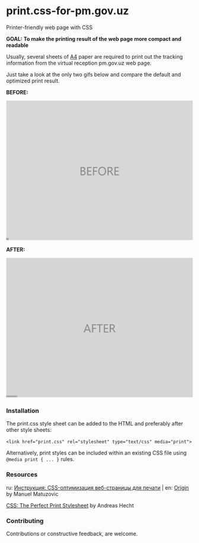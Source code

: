 # print.css-for-pm.gov.uz
Printer-friendly web page with CSS

**GOAL: To make the printing result of the web page more compact and readable**

Usually, several sheets of [A4](https://papersizes.io/a/a4) paper are required to print out the tracking information from the virtual reception pm.gov.uz web page.

Just take a look at the only two gifs below and compare the default and optimized print result.

**BEFORE:**

![before: default stylesheets for printing tracking information from virtual reception pm.gov.uz web page](b.gif)

**AFTER:**

![after: modified and printer-friendly stylesheets for printing tracking information from virtual reception pm.gov.uz web page](a.gif)

### Installation
The print.css style sheet can be added to the HTML <head> and preferably after other style sheets:

`<link href="print.css" rel="stylesheet" type="text/css" media="print">`

Alternatively, print styles can be included within an existing CSS file using `@media print { ... }` rules.

### Resources
ru: [Инструкция: CSS-оптимизация веб-страницы для печати](https://vc.ru/flood/23660-print-style-sheets) | en: [Origin](https://www.matuzo.at/blog/i-totally-forgot-about-print-style-sheets/) by Manuel Matuzovic

[CSS: The Perfect Print Stylesheet](https://www.jotform.com/blog/css-perfect-print-stylesheet-98272/) by Andreas Hecht

### Contributing
Contributions or constructive feedback, are welcome.
